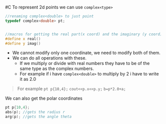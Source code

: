 #C
To represent 2d points we can use `complex<type>`

```C++
//renaming complex<double> to just point
typedef complex<double> pt;


//macros for getting the real part(x coord) and the imaginary (y coord)
#define x real()
#define y imag()

```

- We cannot modify only one coordinate, we need to modify both of them.
- We can do all operations with these.
	- If we multiply or divide with real numbers they have to be of the same type as the complex numbers.
	- For example if i have `complex<double>` to multiply by $2$ i have to write it as $2.0$

>For example 
>`pt p{10,4};`
>`cout<<p.x<<p.y;`
>`b=p*2.0+a;`

We can also get the polar coordinates
```C++
pt p{10,4};
abs(p); //gets the radius r
arg(p); //gets the angle theta
```